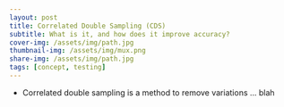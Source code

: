 ```yaml
---
layout: post
title: Correlated Double Sampling (CDS)
subtitle: What is it, and how does it improve accuracy?
cover-img: /assets/img/path.jpg
thumbnail-img: /assets/img/mux.png
share-img: /assets/img/path.jpg
tags: [concept, testing]
---
```


- Correlated double sampling is a method to remove variations ... blah 
